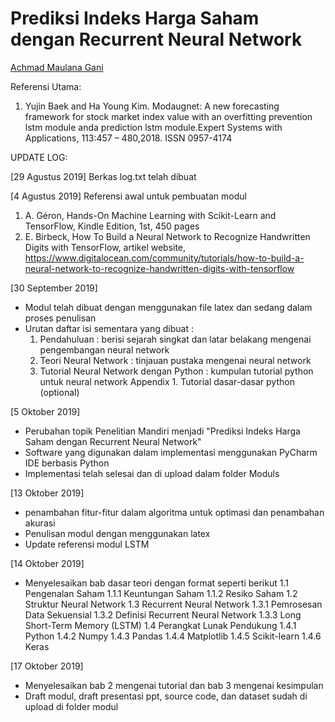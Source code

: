 # Prediksi Indeks Harga Saham dengan Recurrent Neural Network
[Achmad Maulana Gani](https://github.com/masgani)

Referensi Utama:
1. Yujin  Baek  and  Ha  Young  Kim. Modaugnet:   A  new  forecasting  framework for  stock  market  index  value  with  an  overfitting  prevention  lstm  module  anda  prediction  lstm  module.Expert  Systems  with  Applications,  113:457  –  480,2018.   ISSN  0957-4174


UPDATE LOG:

[29 Agustus 2019]
Berkas log.txt telah dibuat

[4 Agustus 2019]
Referensi awal untuk pembuatan modul
1. A. Géron, Hands-On Machine Learning with Scikit-Learn and TensorFlow, Kindle Edition, 1st, 450 pages 
2. E. Birbeck, How To Build a Neural Network to Recognize Handwritten Digits with TensorFlow, artikel website, https://www.digitalocean.com/community/tutorials/how-to-build-a-neural-network-to-recognize-handwritten-digits-with-tensorflow

[30 September 2019]
- Modul telah dibuat dengan menggunakan file latex dan sedang dalam proses penulisan
- Urutan daftar isi sementara yang dibuat :
  1. Pendahuluan : berisi sejarah singkat dan latar belakang mengenai pengembangan neural network 
  2. Teori Neural Network : tinjauan pustaka mengenai neural network
  3. Tutorial Neural Network dengan Python : kumpulan tutorial python untuk neural network
  Appendix 1. Tutorial dasar-dasar python (optional)
  
[5 Oktober 2019]
- Perubahan topik Penelitian Mandiri menjadi "Prediksi Indeks Harga Saham dengan Recurrent Neural Network"
- Software yang digunakan dalam implementasi menggunakan PyCharm IDE berbasis Python
- Implementasi telah selesai dan di upload dalam folder Moduls

[13 Oktober 2019]
- penambahan fitur-fitur dalam algoritma untuk optimasi dan penambahan akurasi
- Penulisan modul dengan menggunakan latex
- Update referensi modul LSTM

[14 Oktober 2019]
- Menyelesaikan bab dasar teori dengan format seperti berikut
  1.1 Pengenalan Saham
    1.1.1 Keuntungan Saham
    1.1.2 Resiko Saham
  1.2 Struktur Neural Network
  1.3 Recurrent Neural Network
    1.3.1 Pemrosesan Data Sekuensial
    1.3.2 Definisi Recurrent Neural Network
    1.3.3 Long Short-Term Memory (LSTM)
  1.4 Perangkat Lunak Pendukung
    1.4.1 Python
    1.4.2 Numpy
    1.4.3 Pandas
    1.4.4 Matplotlib
    1.4.5 Scikit-learn
    1.4.6 Keras
    
[17 Oktober 2019]
- Menyelesaikan bab 2 mengenai tutorial dan bab 3 mengenai kesimpulan
- Draft modul, draft presentasi ppt, source code, dan dataset sudah di upload di folder modul
